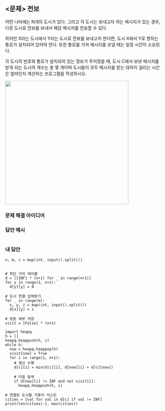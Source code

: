 ## <문제> 전보
어떤 나라에는 N개의 도시가 있다. 그리고 각 도시는 보내고자 하는 메시지가 있는 경우, 다른 도시로 
전보를 보내서 해당 메시지를 전송할 수 있다.

하지만 X라는 도시에서 Y라는 도시로 전보를 보내고자 한다면, 도시 X에서 Y로 향하는 통로가 설치되어 
있어야 한다. 또한 통로를 거쳐 메시지를 보낼 때는 일정 시간이 소요된다.

각 도시의 번호와 통로가 설치되어 있는 정보가 주어졌을 때, 도시 C에서 보낸 메시지를 받게 되는 도시의 
개수는 총 몇 개이며 도시들이 모두 메시지를 받는 데까지 걸리는 시간은 얼마인지 계산하는 프로그램을 
작성하시오.

<img src=https://user-images.githubusercontent.com/62216628/162418408-f539a0ae-8fab-47ef-acf0-dc4638d9b4fe.png width=400px></img>

### 문제 해결 아이디어

### 답안 예시
```

```

### 내 답안
```
n, m, c = map(int, input().split())


# 최단 거리 테이블
d = [[INF] * (n+1) for _ in range(n+1)]
for y in range(1, n+1):
  d[y][y] = 0

# 도시 연결 입력받기
for _ in range(m):
  x, y, z = map(int, input().split())
  d[x][y] = z

# 방문 여부 저장
visit = [False] * (n+1)

import heapq
h = []
heapq.heappush(h, c)
while h:
  now = heapq.heappop(h)
  visit[now] = True
  for i in range(1, n+1):
    # 갱신 수행
    d[c][i] = min(d[c][i], d[now][i] + d[c][now])

    # 다음 탐색
    if d[now][i] != INF and not visit[i]:
      heapq.heappush(h, i)

# 연결된 도시들 가중치 리스트
cities = [val for val in d[c] if val != INF]
print(len(cities)-1, max(cities))
```
